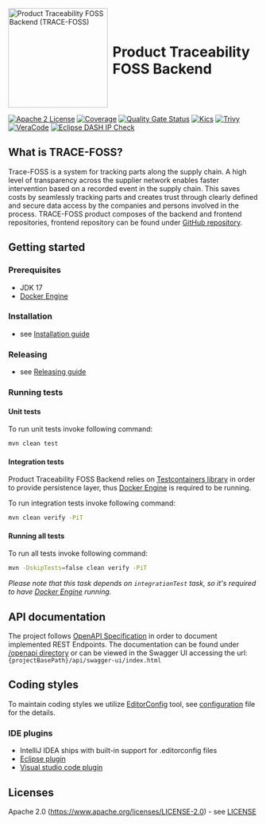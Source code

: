 <div style="display: flex; align-items: center;justify-content: center;align-content: center;">
   <img src="./docs/trace-x-logo.svg" alt="Product Traceability FOSS Backend (TRACE-FOSS)" style="width:200px;"/>
   <h1 style="margin: 10px 0 0 10px">Product Traceability FOSS Backend</h1>
</div>

[![Apache 2 License](https://img.shields.io/badge/License-Apache_2.0-blue.svg)](https://github.com/eclipse-tractusx/traceability-foss-backend/blob/main/LICENSE)
[![Coverage](https://sonarcloud.io/api/project_badges/measure?project=eclipse-tractusx_traceability-foss-backend&metric=coverage)](https://sonarcloud.io/summary/overall?id=eclipse-tractusx_traceability-foss-backend)
[![Quality Gate Status](https://sonarcloud.io/api/project_badges/measure?project=eclipse-tractusx_traceability-foss-backend&metric=alert_status)](https://sonarcloud.io/summary/new_code?id=eclipse-tractusx_traceability-foss-backend)
[![Kics](https://github.com/eclipse-tractusx/traceability-foss-backend/actions/workflows/kics.yml/badge.svg)](https://github.com/eclipse-tractusx/traceability-foss-backend/actions/workflows/kics.yml)
[![Trivy](https://github.com/eclipse-tractusx/traceability-foss-backend/actions/workflows/trivy.yml/badge.svg)](https://github.com/eclipse-tractusx/traceability-foss-backend/actions/workflows/trivy.yml)
[![VeraCode](https://github.com/eclipse-tractusx/traceability-foss-backend/actions/workflows/veracode.yaml/badge.svg)](https://github.com/eclipse-tractusx/traceability-foss-backend/actions/workflows/veracode.yaml)
[![Eclipse DASH IP Check](https://github.com/eclipse-tractusx/traceability-foss-backend/actions/workflows/eclipse-dash.yml/badge.svg)](https://github.com/eclipse-tractusx/traceability-foss-backend/actions/workflows/eclipse-dash.yml)


## What is TRACE-FOSS?

Trace-FOSS is a system for tracking parts along the supply chain. A high level of transparency across the supplier network enables faster intervention based on
a recorded event in the supply chain. This saves costs by seamlessly tracking parts and creates trust through clearly defined and secure data access by the companies and persons involved in the process.
TRACE-FOSS product composes of the backend and frontend repositories, frontend repository can be found under [GitHub repository](https://github.com/eclipse-tractusx/traceability-foss-frontend).

## Getting started

### Prerequisites

* JDK 17
* [Docker Engine](https://docs.docker.com/engine/)

### Installation

* see [Installation guide](INSTALL.md)

### Releasing

* see [Releasing guide](./docs/RELEASE.md)

### Running tests

#### Unit tests

To run unit tests invoke following command:

```sh
mvn clean test
```

#### Integration tests

Product Traceability FOSS Backend relies on [Testcontainers library](https://www.testcontainers.org/) in order to provide
persistence layer, thus [Docker Engine](https://docs.docker.com/engine/) is required to be running.

To run integration tests invoke following command:

```sh
mvn clean verify -PiT
```

#### Running all tests

To run all tests invoke following command:

```sh
mvn -DskipTests=false clean verify -PiT
```

*Please note that this task depends on `integrationTest` task, so it's required to have [Docker Engine](https://docs.docker.com/engine/) running.*

## API documentation
The project follows [OpenAPI Specification](https://swagger.io/specification/) in order to document implemented REST Endpoints. The documentation can be found under [/openapi directory](./openapi/traceability-foss-backend.json)
or can be viewed in the Swagger UI accessing the url: `{projectBasePath}/api/swagger-ui/index.html`

## Coding styles

To maintain coding styles we utilize [EditorConfig](https://editorconfig.org/) tool, see [configuration](.editorconfig)
file for the details.

### IDE plugins

* IntelliJ IDEA ships with built-in support for .editorconfig files
* [Eclipse plugin](https://github.com/ncjones/editorconfig-eclipse#readme)
* [Visual studio code plugin](https://marketplace.visualstudio.com/items?itemName=EditorConfig.EditorConfig)

## Licenses
Apache 2.0 (https://www.apache.org/licenses/LICENSE-2.0) - see [LICENSE](./LICENSE)
